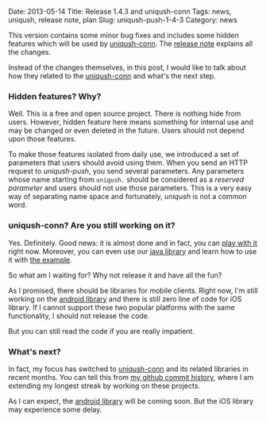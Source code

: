 Date: 2013-05-14
Title: Release 1.4.3 and uniqush-conn
Tags: news, uniqush, release note, plan
Slug: uniqush-push-1-4-3
Category: news

This version contains some minor bug fixes and includes some hidden features
which will be used by [uniqush-conn]. The [release note] explains all the
changes.

Instead of the changes themselves, in this post, I would like to talk about how
they related to the [uniqush-conn] and what's the next step.

### Hidden features? Why?

Well. This is a free and open source project. There is nothing hide from users.
However, hidden feature here means something for internal use and may be
changed or even deleted in the future. Users should not depend upon those
features.

To make those features isolated from daily use, we introduced a set of
parameters that users should avoid using them. When you send an HTTP request to
*uniqush-push*, you send several parameters. Any parameters whose name starting
from ``uniqush.`` should be considered as a *reserved parameter* and users
should not use those parameters. This is a very easy way of separating name
space and fortunately, *uniqush* is not a common word.

### uniqush-conn? Are you still working on it?

Yes. Definitely. Good news: it is almost done and in fact, you can [play with
it](https://github.com/uniqush/uniqush-conn/wiki/Play-with-examples) right now.
Moreover, you can even use our [java
library](http://github.com/uniqush/uniqush-client-java) and learn how to use it
with [the
example](https://github.com/uniqush/uniqush-client-java/tree/master/src/org/uniqush/examples/java).

So what am I waiting for? Why not release it and have all the fun?

As I promised, there should be libraries for mobile clients. Right now, I'm
still working on the [android
library](https://github.com/uniqush/uniqush-client-android) and there is still
zero line of code for iOS library. If I cannot support these two popular
platforms with the same functionality, I should not release the code.

But you can still read the code if you are really impatient.

### What's next?

In fact, my focus has switched to [uniqush-conn] and its related libraries in
recent months. You can tell this from [my github commit
history](http://github.com/monnand), where I am extending my longest streak by
working on these projects.

As I can expect, the [android
library](http://github.com/uniqush/uniqush-client-android) will be coming
soon. But the iOS library may experience some delay.

[release note]: http://uniqush.org/release-notes/rn-uniqush-push-1-4-3.html
[uniqush-conn]: http://github.com/uniqush/uniqush-conn


